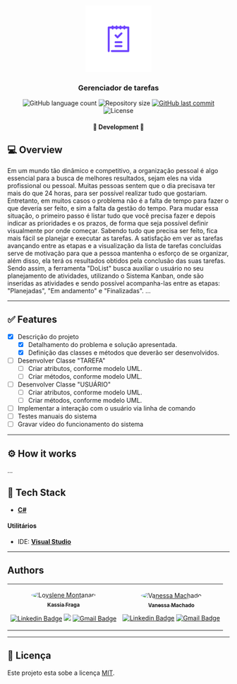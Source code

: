 <p align="center">
    <img src="DoList.png" height="150" width="150" alt="DoList" />
</p>

<h3 align="center">
    Gerenciador de tarefas
</h3>

<p align="center">
    <img alt="GitHub language count" src="https://img.shields.io/github/languages/count/KassiaMabily/DoList?color=%2304D361"/>
    <img alt="Repository size" src="https://img.shields.io/github/repo-size/KassiaMabily/DoList" />
    <a href="https://github.com/KassiaMabily/DoList/commits/main">
        <img alt="GitHub last commit" src="https://img.shields.io/github/last-commit/KassiaMabily/DoList">
    </a>
    <img alt="License" src="https://img.shields.io/badge/license-MIT-brightgreen">
</p>

<h4 align="center">
	🚧 Development 🚧
</h4>

## 💻 Overview
Em um mundo tão dinâmico e competitivo, a organização pessoal é algo essencial para a busca de melhores resultados, sejam eles na vida profissional ou pessoal. Muitas pessoas sentem que o dia precisava ter mais do que 24 horas, para ser possível realizar tudo que gostariam. Entretanto, em muitos casos o problema não é a falta de tempo para fazer o que deveria ser feito, e sim a falta da gestão do tempo.
Para mudar essa situação, o primeiro passo é listar tudo que você precisa fazer e depois indicar as prioridades e os prazos, de forma que seja possível definir visualmente por onde começar. Sabendo tudo que precisa ser feito, fica mais fácil se planejar e executar as tarefas. 
A satisfação em ver as tarefas avançando entre as etapas e a visualização da lista de tarefas concluídas serve de motivação para que a pessoa mantenha o esforço de se organizar, além disso, ela terá os resultados obtidos pela conclusão das suas tarefas.
Sendo assim, a ferramenta "DoList" busca auxiliar o usuário no seu planejamento de atividades, utilizando o Sistema Kanban, onde são inseridas as atividades e sendo possível acompanha-las entre as etapas: "Planejadas", "Em andamento" e "Finalizadas".
...

---
## ✅ Features
- [x] Descrição do projeto
    - [x] Detalhamento do problema e solução apresentada.
    - [x] Definição das classes e métodos que deverão ser desenvolvidos.
- [ ] Desenvolver Classe "TAREFA"
    - [ ] Criar atributos, conforme modelo UML.
    - [ ] Criar métodos, conforme modelo UML.
- [ ] Desenvolver Classe "USUÁRIO"
    - [ ] Criar atributos, conforme modelo UML.
    - [ ] Criar métodos, conforme modelo UML.
- [ ] Implementar a interação com o usuário via linha de comando
- [ ] Testes manuais do sistema
- [ ] Gravar vídeo do funcionamento do sistema
---

## ⚙️ How it works

...

## 🚀 Tech Stack

-   **[C#](https://docs.microsoft.com/pt-br/dotnet/csharp/)**

#### **Utilitários**

-   IDE:  **[Visual Studio](https://visualstudio.microsoft.com/pt-br/)**


---

## Authors
<table>
    <tr>
    <td align="center">
        <p>
            <a href="#">
                <img style="border-radius: 50%" src="https://avatars3.githubusercontent.com/u/52832800?s=460&u=61b426b901b8fe02e12019b1fdb67bf0072d4f00&v=4" width="100px;" alt="Loyslene Montanari"/>
                <br />
                <sub><b>Kassia Fraga</b></sub></a><a href="#" title="Kassia Fraga">
            </a>
            <br/>

[![Linkedin Badge](https://img.shields.io/badge/-Kassia-blue?style=flat-square&logo=Linkedin&logoColor=white&link=https://www.linkedin.com/in/kassia-fraga-178b7b1a7/)](https://www.linkedin.com/in/kassia-fraga-178b7b1a7/) 
[<img src = "https://img.shields.io/badge/@kassia.mabily-%23E4405F.svg?&style=flat-square&logo=instagram&logoColor=white">](https://www.instagram.com/kassia.mabily/)
[![Gmail Badge](https://img.shields.io/badge/-kassiafraga7@gmail.com-c14438?style=flat-square&logo=Gmail&logoColor=white&link=mailto:kassiafraga7@gmail.com)](mailto:kassiafraga7@gmail.com)
        </p>
    </td>
        <td align="center">
            <p>
                <a href="#">
                    <img style="border-radius: 50%" src="https://avatars3.githubusercontent.com/u/88675871?s=460&u=61b426b901b8fe02e12019b1fdb67bf0072d4f00&v=4" width="100px;" alt="Vanessa Machado"/>
                    <br />
                    <sub><b>Vanessa Machado</b></sub></a><a href="#" title="Vanessa Machado">
                </a>
                <br/>

[![Linkedin Badge](https://img.shields.io/badge/-Vanessa-blue?style=flat-square&logo=Linkedin&logoColor=white&link=https://www.linkedin.com/in/vanessa-machado-4302b8ab/)](https://www.linkedin.com/in/vanessa-machado-4302b8ab/) 
[![Gmail Badge](https://img.shields.io/badge/-vanessasilva@ucl.br-c14438?style=flat-square&logo=Gmail&logoColor=white&link=mailto:vanessasilva@ucl.br)](mailto:vanessasilva@ucl.br)
            </p>
        </td>
    </tr>
</table>

---

## 📝 Licença

Este projeto esta sobe a licença [MIT](./LICENSE).